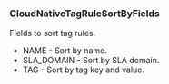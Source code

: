 ### CloudNativeTagRuleSortByFields
Fields to sort tag rules.

- NAME - Sort by name.
- SLA_DOMAIN - Sort by SLA domain.
- TAG - Sort by tag key and value.
